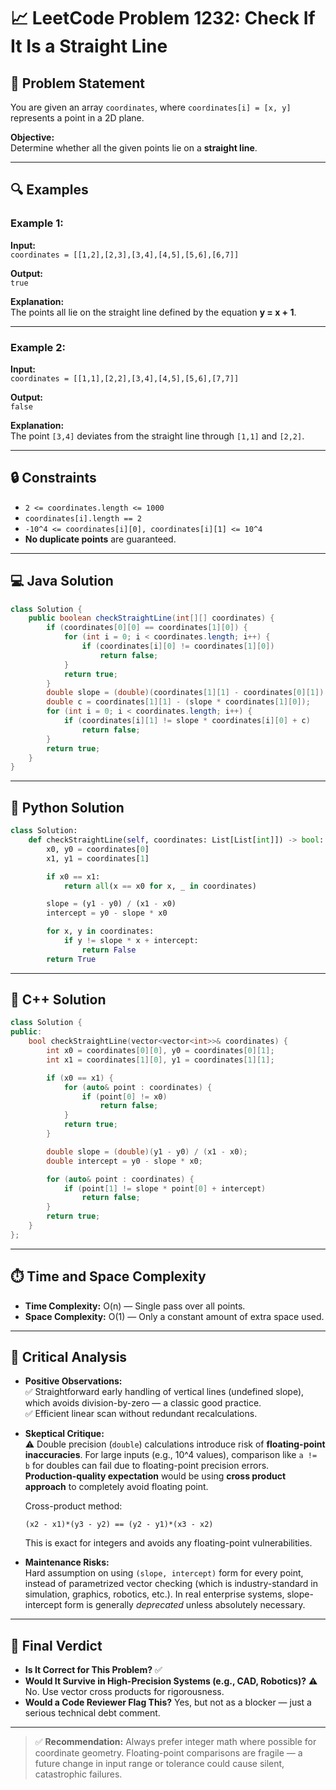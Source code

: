 # 📈 LeetCode Problem 1232: Check If It Is a Straight Line
  
## 📘 Problem Statement 
You are given an array `coordinates`, where `coordinates[i] = [x, y]` represents a point in a 2D plane.

**Objective:**  
Determine whether all the given points lie on a **straight line**.

---

## 🔍 Examples

### Example 1:
**Input:**  
`coordinates = [[1,2],[2,3],[3,4],[4,5],[5,6],[6,7]]`

**Output:**  
`true`

**Explanation:**  
The points all lie on the straight line defined by the equation **y = x + 1**.

---

### Example 2:
**Input:**  
`coordinates = [[1,1],[2,2],[3,4],[4,5],[5,6],[7,7]]`

**Output:**  
`false`

**Explanation:**  
The point `[3,4]` deviates from the straight line through `[1,1]` and `[2,2]`.

---

## 🔒 Constraints
- `2 <= coordinates.length <= 1000`
- `coordinates[i].length == 2`
- `-10^4 <= coordinates[i][0], coordinates[i][1] <= 10^4`
- **No duplicate points** are guaranteed.

---

## 💻 Java Solution
```java
class Solution {
    public boolean checkStraightLine(int[][] coordinates) {
        if (coordinates[0][0] == coordinates[1][0]) {
            for (int i = 0; i < coordinates.length; i++) {
                if (coordinates[i][0] != coordinates[1][0])
                    return false;
            }
            return true;
        }
        double slope = (double)(coordinates[1][1] - coordinates[0][1]) / (double)(coordinates[1][0] - coordinates[0][0]);
        double c = coordinates[1][1] - (slope * coordinates[1][0]);
        for (int i = 0; i < coordinates.length; i++) {
            if (coordinates[i][1] != slope * coordinates[i][0] + c)
                return false;
        }
        return true;
    }
}
```

---

## 🐍 Python Solution
```python
class Solution:
    def checkStraightLine(self, coordinates: List[List[int]]) -> bool:
        x0, y0 = coordinates[0]
        x1, y1 = coordinates[1]

        if x0 == x1:
            return all(x == x0 for x, _ in coordinates)

        slope = (y1 - y0) / (x1 - x0)
        intercept = y0 - slope * x0

        for x, y in coordinates:
            if y != slope * x + intercept:
                return False
        return True
```

---

## 💠 C++ Solution
```cpp
class Solution {
public:
    bool checkStraightLine(vector<vector<int>>& coordinates) {
        int x0 = coordinates[0][0], y0 = coordinates[0][1];
        int x1 = coordinates[1][0], y1 = coordinates[1][1];

        if (x0 == x1) {
            for (auto& point : coordinates) {
                if (point[0] != x0)
                    return false;
            }
            return true;
        }

        double slope = (double)(y1 - y0) / (x1 - x0);
        double intercept = y0 - slope * x0;

        for (auto& point : coordinates) {
            if (point[1] != slope * point[0] + intercept)
                return false;
        }
        return true;
    }
};
```

---

## ⏱️ Time and Space Complexity
- **Time Complexity:** O(n) — Single pass over all points.
- **Space Complexity:** O(1) — Only a constant amount of extra space used.

---

## 🌟 Critical Analysis

- **Positive Observations:**  
  ✅ Straightforward early handling of vertical lines (undefined slope), which avoids division-by-zero — a classic good practice.  
  ✅ Efficient linear scan without redundant recalculations.

- **Skeptical Critique:**  
  ⚠️ Double precision (`double`) calculations introduce risk of **floating-point inaccuracies**. For large inputs (e.g., 10^4 values), comparison like `a != b` for doubles can fail due to floating-point precision errors.  
  **Production-quality expectation** would be using **cross product approach** to completely avoid floating point.

  Cross-product method:
  ```text
  (x2 - x1)*(y3 - y2) == (y2 - y1)*(x3 - x2)
  ```
  This is exact for integers and avoids any floating-point vulnerabilities.

- **Maintenance Risks:**  
  Hard assumption on using `(slope, intercept)` form for every point, instead of parametrized vector checking (which is industry-standard in simulation, graphics, robotics, etc.). In real enterprise systems, slope-intercept form is generally *deprecated* unless absolutely necessary.

---

## 📢 Final Verdict
- **Is It Correct for This Problem?** ✅
- **Would It Survive in High-Precision Systems (e.g., CAD, Robotics)?** ⚠️ No. Use vector cross products for rigorousness.
- **Would a Code Reviewer Flag This?** Yes, but not as a blocker — just a serious technical debt comment.

---

> ✅ **Recommendation:** Always prefer integer math where possible for coordinate geometry. Floating-point comparisons are fragile — a future change in input range or tolerance could cause silent, catastrophic failures.
